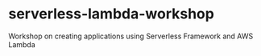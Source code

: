 # serverless-lambda-workshop
Workshop on creating applications using Serverless Framework and AWS Lambda
